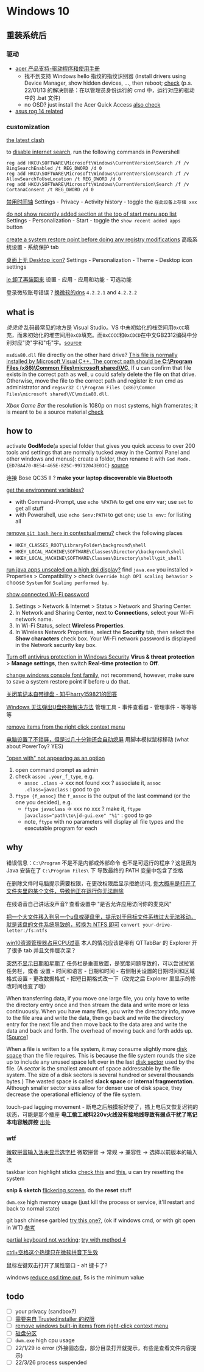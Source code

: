 # Windows 10

## 重装系统后

### 驱动

- [acer 产品支持-驱动程序和使用手册](https://www.acer.com.cn/service-support.html?ImageURL=Image/ModelPictures/Ultra-thin/SF314-54.png&name=SF314-54&type=1&ProductLine=Swift&ProductFamily=%25E8%25B6%2585%25E8%25BD%25BB%25E8%2596%2584)
  - 找不到支持 Windows hello 指纹的指纹识别器 (Install drivers using Device Manager, show hidden devices, ..., then reboot; [check](https://answers.microsoft.com/zh-hans/windows/forum/all/win-10-%E6%98%BE%E7%A4%BA/03b65683-02f8-4f88-acf1-60945414a2b5) (p.s. 22/01/13 的解决则是：在以管理员身份运行的 cmd 中，运行对应的驱动中的 .bat 文件)
  - no OSD? just install the Acer Quick Access [also check](https://community.acer.com/en/discussion/465699/disable-caps-lock-notification-on-screen)
- [asus rog 14 related](https://rog.asus.com.cn/laptops/rog-zephyrus/rog-zephyrus-g14-series/HelpDesk_Download)

### customization

[the latest clash](https://github.com/Fndroid/clash_for_windows_pkg/releases)

to [disable internet search](https://superuser.com/questions/1196618/how-to-disable-internet-search-results-in-start-menu-post-creators-update#), run the following commands in Powershell

```
reg add HKCU\SOFTWARE\Microsoft\Windows\CurrentVersion\Search /f /v BingSearchEnabled /t REG_DWORD /d 0
reg add HKCU\SOFTWARE\Microsoft\Windows\CurrentVersion\Search /f /v AllowSearchToUseLocation /t REG_DWORD /d 0
reg add HKCU\SOFTWARE\Microsoft\Windows\CurrentVersion\Search /f /v CortanaConsent /t REG_DWORD /d 0
```

[禁用时间轴](https://blog.csdn.net/cumai3211/article/details/109041476) Settings - Privacy - Activity history - toggle the `在此设备上存储 xxx`

[do not show recently added section at the top of start menu app list](https://www.howtogeek.com/694731/how-to-remove-recently-added-apps-in-windows-10s-start-menu/) Settings - Personalization - Start - toggle the `show recent added apps` button

[create a system restore point before doing any registry modifications](https://www.youtube.com/watch?v=9IU6Y7IW00o) 高级系统设置 - 系统保护 tab

[桌面上无 Desktop icon?](https://www.online-tech-tips.com/computer-tips/desktop-icons-missing-or-disappeared/) Settings - Personalization - Theme - Desktop icon settings

[ie 卸了再装回来](https://www.zhihu.com/question/60218250) 设置 - 应用 - 应用和功能 - 可选功能

登录微软账号错误？[换微软的dns](https://www.zhihu.com/question/39072396/answer/82532105) `4.2.2.1` and `4.2.2.2`

## what is

_烫烫烫_ 乱码最常见的地方是 Visual Studio。VS 中未初始化的栈空间用`0xCC`填充，而未初始化的堆空间用`0xCD`填充。而`0xCCCC`和`0xCDCD`在中文GB2312编码中分别对应"烫"字和"屯"字。[source](https://www.zhihu.com/question/36899383/answer/69503032)

`msdia80.dll` file directly on the other hard drive? [This file is normally installed by Microsoft Visual C++. The correct path should be **C:\Program Files (x86)\Common Files\microsoft shared\VC**.](https://www.sevenforums.com/general-discussion/334580-msdia80-dll-directly-my-other-hard-drive-post2802903.html#post2802903) If u can confirm that file exists in the correct path as well, u could safely delete the file on that drive. Otherwise, move the file to the correct path and register it: run cmd as administrator and `regsvr32 C:\Program Files (x86)\Common Files\microsoft shared\VC\msdia80.dll`.

_Xbox Game Bar_ the resolution is 1080p on most systems, high framerates; it is meant to be a source material [check](https://www.quora.com/Why-does-videos-recorded-by-Windows-10-Win-key-+-G-take-up-so-much-space-Its-like-a-10-mins-video-almost-takes-up-an-entire-GB)

## how to

activate **GodMode**(a special folder that gives you quick access to over 200 tools and settings that are normally tucked away in the Control Panel and other windows and menus): create a folder, then rename it with `God Mode.{ED7BA470-8E54-465E-825C-99712043E01C}` [source](https://www.lifewire.com/god-mode-windows-4154662)

连接 Bose QC35 II ? **make your laptop discoverable via Bluetooth**

[get the environment variables?](https://superuser.com/questions/341192/how-can-i-display-the-contents-of-an-environment-variable-from-the-command-promp)
- with Command-Prompt, use `echo %PATH%` to get one env var; use `set` to get all stuff
- with Powershell, use `echo $env:PATH` to get one; use `ls env:` for listing all

[remove `git bash here` in contextual menu?](https://stackoverflow.com/questions/47084443/how-to-remove-git-from-menu-context-in-documents) check the following places 
- `HKEY_CLASSES_ROOT\LibraryFolder\background\shell`
- `HKEY_LOCAL_MACHINE\SOFTWARE\Classes\Directory\background\shell`
- `HKEY_LOCAL_MACHINE\SOFTWARE\Classes\Directory\shell\git_shell`

[run java apps unscaled on a high dpi display?](https://superuser.com/a/1207925/1233932) find `java.exe` you installed > Properties > Compatibility > check `Override high DPI scaling behavior` > choose `System` for `Scaling performed by`.

[show connected Wi-Fi password](https://support.microsoft.com/en-us/windows/find-your-wi-fi-network-password-in-windows-2ec74b2e-d9ec-ade1-cc9b-bef1429cb678#:~:text=In%20Network%20and%20Sharing%20Center,the%20Network%20security%20key%20box)
1. Settings > Network & Internet > Status > Network and Sharing Center.
2. In Network and Sharing Center, next to **Connections**, select your Wi-Fi network name.
3. In Wi-Fi Status, select **Wireless Properties**.
4. In Wireless Network Properties, select the **Security** tab, then select the **Show characters** check box. Your Wi-Fi network password is displayed in the Network security key box.

[Turn off antivirus protection in Windows Security](https://support.microsoft.com/en-us/windows/turn-off-antivirus-protection-in-windows-security-99e6004f-c54c-8509-773c-a4d776b77960) **Virus & threat protection** > **Manage settings**, then switch **Real-time protection** to **Off**.

[change windows console font family](https://superuser.com/questions/5035/how-to-change-the-windows-xp-console-font), not recommend, however, make sure to save a system restore point if before u do that.

[关闭笔记本自带键盘 - 知乎harry159821的回答](https://www.zhihu.com/question/36434420/answer/279030735)

[Windows 无法弹出U盘终极解决方法](https://zhuanlan.zhihu.com/p/161364971) 管理工具 - 事件查看器 - 管理事件 - 等等等等

[remove items from the right click context menu](https://superuser.com/questions/5011/how-to-remove-items-from-the-right-click-context-menu-in-windows)

[电脑设置了不锁屏，但是过几十分钟还会自动熄屏](https://stackoverflow.com/a/20256087/11844003) 用脚本模拟鼠标移动 (what about PowerToy? YES)

["open with" not appearing as an option](https://superuser.com/questions/841497/windows-open-with-application-not-appearing-as-an-option)

1. open command prompt as admin
2. check `assoc .your_f_type`, e.g.
   - `assoc .class` -> xxx not found xxx ? associate it, `assoc .class=javaclass` : good to go
3. `ftype {f_assoc}` the `f_assoc` is the output of the last command (or the one you decided), e.g.
   - `ftype javaclass` -> xxx no xxx ? make it, `ftype javaclass="path\to\jd-gui.exe" "%1"` : good to go
   - note, `ftype` with no parameters will display all file types and the executable program for each

## why

错误信息：`C:\Program` 不是不是内部或外部命令 也不是可运行的程序？这是因为 Java 安装在了 `C:\Program Files\` 下 导致最终的 PATH 变量中包含了空格

在删除文件时电脑提示需要权限，在更改权限后显示拒绝访问, [你大概率是打开了文件夹里的某个文件，导致他正在运行你无法删除](https://www.zhihu.com/question/396012845/answer/1234094326)

在线语音自己讲话没声音? 查看设置中 "是否允许应用访问你的麦克风"

[把一个大文件移入到另一个u盘或硬盘里，提示对于目标文件系统过大无法移动，就是该盘的文件系统导致的，转换为 NTFS 即可](https://blog.csdn.net/qq_42249896/article/details/89017833) `convert your-drive-letter:/fs:ntfs`

[win10资源管理器占用CPU过高](https://www.zhihu.com/question/39000100) 本人的情况应该是带有 QTTabBar 的 Explorer 开了很多 tab 并且文件层次深？

[突然不显示日期和星期了](https://www.zhihu.com/question/20521579) 任务栏是垂直放置，是宽度问题导致的，可以尝试拉宽任务栏，或者 设置 - 时间和语言 - 日期和时间 - 右侧相关设置的日期时间和区域格式设置 - 更改数据格式 - 把短日期格式改一下（改完之后 Explorer 里显示的修改时间也变了哦）

When transferring data, if you move one large file, you only have to write the directory entry once and then stream the data and write more or less continuously. When you have many files, you write the directory info, move to the file area and write the data, then go back and write the directory entry for the next file and then move back to the data area and write the data and back and forth. The overhead of moving back and forth adds up. [[Source](https://superuser.com/a/857248/1233932)]

When a file is written to a file system, it may consume slightly more [disk space](https://en.wikipedia.org/wiki/Disk_space) than the file requires. This is because the file system rounds the size up to include any unused space left over in the last [disk sector](https://en.wikipedia.org/wiki/Disk_sector) used by the file. (A _sector_ is the smallest amount of space addressable by the file system. The size of a disk sectors is several hundred or several thousands bytes.) The wasted space is called **slack space** or **internal fragmentation**. Although smaller sector sizes allow for denser use of disk space, they decrease the operational efficiency of the file system.

touch-pad lagging movement - 断电之后触摸板好使了，插上电后又恢复迟钝的状态，可能是那个插座 **电工偷工减料220v火线没有接地线导致有弱点干扰了笔记本电容触屏控** [出处](https://www.bilibili.com/read/cv6924005)

### wtf

[微软拼音输入法未显示选字栏](https://blog.csdn.net/Reborn_Lee/article/details/107445793) 微软拼音 -> 常规 -> 兼容性 -> 选择以前版本的输入法

taskbar icon highlight sticks [check this](https://superuser.com/questions/61833/windows-7-taskbar-icon-highlight-sticks) and [this](https://www.reddit.com/r/Windows10/comments/4qlgqp/taskbar_icons_stay_highlighted_orange_forever/), u can try resetting the system

**snip & sketch** [flickering screen](https://answers.microsoft.com/en-us/windows/forum/all/screen-flickering-while-using-snip-and-sketch/6311d87d-d356-469e-a809-4cea7a67eddf), do the **reset** stuff

`dwm.exe` high memory usage (just kill the process or service, it'll restart and back to normal state)

git bash chinese garbled [try this one?](https://gist.github.com/nightire/5069597), (ok if windows cmd, or with git open in WT) [参考](https://github.com/microsoft/terminal/issues/1294#issuecomment-502539208)

[partial keyboard not working](https://answers.microsoft.com/en-us/windows/forum/windows_10-other_settings-winpc/standard-ps2-keyboard-is-not-working/4d7f0de2-bf00-4cfb-bddb-5e34fc8604fa); [try with method 4](http://troubleshooter.xyz/wiki/keyboard-has-stopped-working-on-windows-10/)

[ctrl+空格这个热键只在微软拼音下生效](https://www.zhihu.com/question/36005148)

鼠标左键双击打开了属性窗口 - alt 键卡了?

windows [reduce osd time out](https://superuser.com/questions/1006965/how-to-reduce-osd-time-out), 5s is the minimum value

## todo

- [ ] your privacy (sandbox?)
- [ ] [需要来自 Trustedinstaller 的权限](https://zhuanlan.zhihu.com/p/108569823)
- [ ] [remove windows built-in items from right-click context menu](https://superuser.com/questions/742727/remove-windows-built-in-items-from-right-click-context-menu)
- [ ] [磁盘分区](https://zhuanlan.zhihu.com/p/52141844)
- [ ] `dwm.exe` high cpu usage
- [ ] 22/1/29 io error (外接固态盘，部分目录打开就提示，有些是查看文件内容提示)
- [ ] 22/3/26 process suspended
